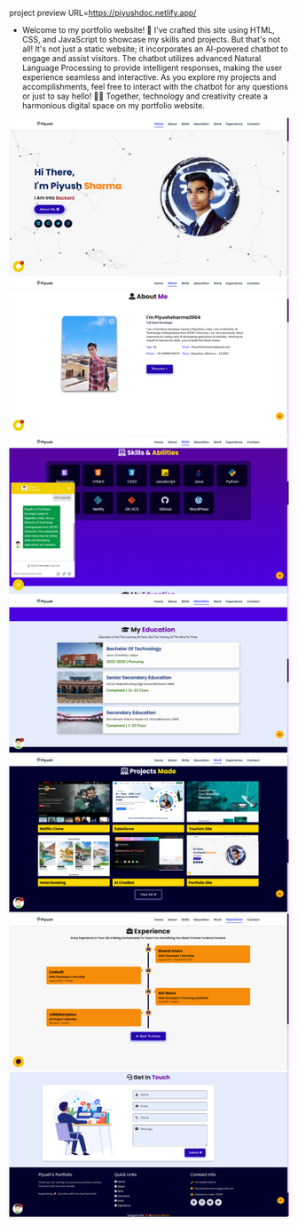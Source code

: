project preview URL=https://piyushdoc.netlify.app/

- Welcome to my portfolio website! 🚀 I've crafted this site using HTML, CSS, and JavaScript to showcase my skills and projects. But that's not all! It's not just a static website; it incorporates an AI-powered chatbot to engage and assist visitors. The chatbot utilizes advanced Natural Language Processing to provide intelligent responses, making the user experience seamless and interactive. As you explore my projects and accomplishments, feel free to interact with the chatbot for any questions or just to say hello! 🤖💬 Together, technology and creativity create a harmonious digital space on my portfolio website.

![Screenshot](Screenshot/screenshot1.png)
![Screenshot](Screenshot/screenshot2.png)
![Screenshot](Screenshot/screenshot3.png)
![Screenshot](Screenshot/screenshot4.png)
![Screenshot](Screenshot/screenshot5.png)
![Screenshot](Screenshot/screenshot6.png)
![Screenshot](Screenshot/screenshot7.png)
